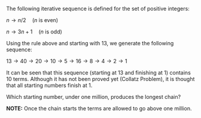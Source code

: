The following iterative sequence is defined for the set of positive integers:

$n \rightarrow n / 2 \quad(n \text{ is even})$

$n \rightarrow 3n + 1 \quad(n \text{ is odd})$

Using the rule above and starting with $13$, we generate the following sequence:

$13 \rightarrow 40 \rightarrow 20 \rightarrow 10 \rightarrow 5\rightarrow 16 \rightarrow 8 \rightarrow 4 \rightarrow 2 \rightarrow 1$

It can be seen that this sequence (starting at $13$ and finishing at 1) contains $10$ terms. Although it has not been proved yet (Collatz Problem), it is thought that all starting numbers finish at $1$.

Which starting number, under one million, produces the longest chain?

**NOTE:** Once the chain starts the terms are allowed to go above one million.